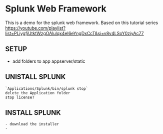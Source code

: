 # Splunk Web Framework
This is a demo for the splunk web framework.  Based on this tutorial series 
https://youtube.com/playlist?list=PLiygfjUtktWzgOAlulqx4eI6eYngDxCcT&si=v8v4LSoY0ziyAc77

## SETUP

- add folders to app
    appserver/static

## UNISTALL SPLUNK
    `Applications/Splunk/bin/splunk stop`
    delete the Application folder
    stop license?

## INSTALL SPLUNK
    - download the installer
    - 